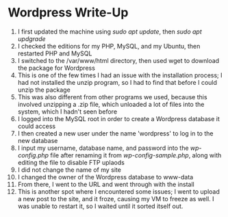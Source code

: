 # Wordpress Write-Up

1. I first updated the machine using *sudo apt update*, then *sudo apt updgrade*
2. I checked the editions for my PHP, MySQL, and my Ubuntu, then restarted PHP and MySQL
3. I switched to the /var/www/html directory, then used wget to download the package for Wordpress
4. This is one of the few times I had an issue with the installation process; I had not installed the unzip program, so I had to find that before I could unzip the package
5. This was also different from other programs we used, because this involved unzipping a .zip file, which unloaded a lot of files into the system, which I hadn't seen before
6. I logged into the MySQL root in order to create a Wordpress database it could access
7. I then created a new user under the name 'wordpress' to log in to the new database
8. I input my username, database name, and password into the *wp-config.php* file after renaming it from *wp-config-sample.php*, along with editing the file to disable FTP uplaods
9. I did not change the name of my site
10. I changed the owner of the Wordpress database to www-data
11. From there, I went to the URL and went through with the install
12. This is another spot where I encountered some issues; I went to upload a new post to the site, and it froze, causing my VM to freeze as well. I was unable to restart it, so I waited until it sorted itself out.
